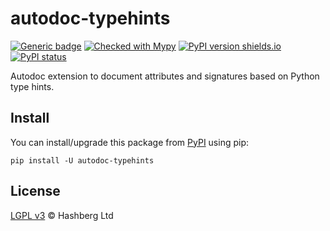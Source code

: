 # autodoc-typehints

[![Generic badge](https://img.shields.io/badge/python-3.9+-green.svg)](https://docs.python.org/3.9/)
[![Checked with Mypy](http://www.mypy-lang.org/static/mypy_badge.svg)](https://github.com/python/mypy)
[![PyPI version shields.io](https://img.shields.io/pypi/v/autodoc-typehints.svg)](https://pypi.python.org/pypi/autodoc-typehints/)
[![PyPI status](https://img.shields.io/pypi/status/autodoc-typehints.svg)](https://pypi.python.org/pypi/autodoc-typehints/)

Autodoc extension to document attributes and signatures based on Python type hints.

## Install

You can install/upgrade this package from [PyPI](https://pypi.org/project/autodoc-typehints) using pip:

```
pip install -U autodoc-typehints
```

## License

[LGPL v3](./LICENSE) © Hashberg Ltd
